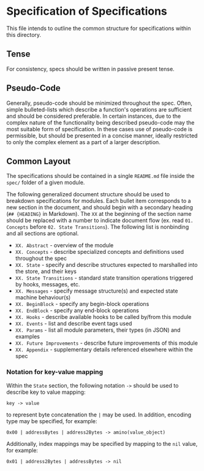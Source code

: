 # Specification of Specifications

This file intends to outline the common structure for specifications within
this directory.

## Tense

For consistency, specs should be written in passive present tense.

## Pseudo-Code

Generally, pseudo-code should be minimized throughout the spec. Often, simple
bulleted-lists which describe a function's operations are sufficient and should
be considered preferable. In certain instances, due to the complex nature of
the functionality being described pseudo-code may the most suitable form of
specification. In these cases use of pseudo-code is permissible, but should be
presented in a concise manner, ideally restricted to only the complex
element as a part of a larger description.

## Common Layout

The specifications should be contained in a single `README.md` file inside the
`spec/` folder of a given module.

The following generalized document structure should be used to breakdown
specifications for modules. Each bullet item corresponds to a new section in
the document, and should begin with a secondary heading (`## {HEADING}` in
Markdown). The `XX` at the beginning of the section name should be replaced
with a number to indicate document flow (ex. read `01. Concepts` before
`02. State Transitions`). The following list is nonbinding and all sections are
optional.

- `XX. Abstract` - overview of the module
- `XX. Concepts` - describe specialized concepts and definitions used throughout the spec
- `XX. State` - specify and describe structures expected to marshalled into the store, and their keys
- `XX. State Transitions` - standard state transition operations triggered by hooks, messages, etc.
- `XX. Messages` - specify message structure(s) and expected state machine behaviour(s)
- `XX. BeginBlock` - specify any begin-block operations
- `XX. EndBlock` - specify any end-block operations
- `XX. Hooks` - describe available hooks to be called by/from this module
- `XX. Events` - list and describe event tags used
- `XX. Params` - list all module parameters, their types (in JSON) and examples
- `XX. Future Improvements` - describe future improvements of this module
- `XX. Appendix` - supplementary details referenced elsewhere within the spec

### Notation for key-value mapping

Within the `State` section, the following notation `->` should be used to describe key to
value mapping:

```
key -> value
```

to represent byte concatenation the `|` may be used. In addition, encoding
type may be specified, for example:

```
0x00 | addressBytes | address2Bytes -> amino(value_object)
```

Additionally, index mappings may be specified by mapping to the `nil` value, for example:

```
0x01 | address2Bytes | addressBytes -> nil
```
